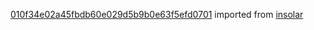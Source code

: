 [010f34e02a45fbdb60e029d5b9b0e63f5efd0701](https://github.com/insolar/insolar/commit/010f34e02a45fbdb60e029d5b9b0e63f5efd0701) imported from [insolar](https://github.com/insolar/insolar)
